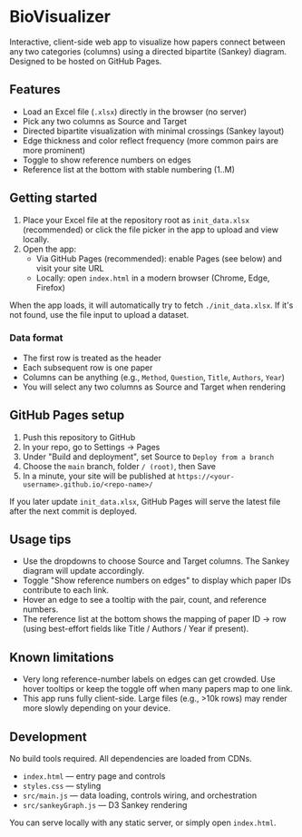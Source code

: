 # BioVisualizer

Interactive, client-side web app to visualize how papers connect between any two categories (columns) using a directed bipartite (Sankey) diagram. Designed to be hosted on GitHub Pages.

## Features

- Load an Excel file (`.xlsx`) directly in the browser (no server)
- Pick any two columns as Source and Target
- Directed bipartite visualization with minimal crossings (Sankey layout)
- Edge thickness and color reflect frequency (more common pairs are more prominent)
- Toggle to show reference numbers on edges
- Reference list at the bottom with stable numbering (1..M)

## Getting started

1. Place your Excel file at the repository root as `init_data.xlsx` (recommended) or click the file picker in the app to upload and view locally.
2. Open the app:
   - Via GitHub Pages (recommended): enable Pages (see below) and visit your site URL
   - Locally: open `index.html` in a modern browser (Chrome, Edge, Firefox)

When the app loads, it will automatically try to fetch `./init_data.xlsx`. If it's not found, use the file input to upload a dataset.

### Data format

- The first row is treated as the header
- Each subsequent row is one paper
- Columns can be anything (e.g., `Method`, `Question`, `Title`, `Authors`, `Year`)
- You will select any two columns as Source and Target when rendering

## GitHub Pages setup

1. Push this repository to GitHub
2. In your repo, go to Settings → Pages
3. Under "Build and deployment", set Source to `Deploy from a branch`
4. Choose the `main` branch, folder `/ (root)`, then Save
5. In a minute, your site will be published at `https://<your-username>.github.io/<repo-name>/`

If you later update `init_data.xlsx`, GitHub Pages will serve the latest file after the next commit is deployed.

## Usage tips

- Use the dropdowns to choose Source and Target columns. The Sankey diagram will update accordingly.
- Toggle "Show reference numbers on edges" to display which paper IDs contribute to each link.
- Hover an edge to see a tooltip with the pair, count, and reference numbers.
- The reference list at the bottom shows the mapping of paper ID → row (using best-effort fields like Title / Authors / Year if present).

## Known limitations

- Very long reference-number labels on edges can get crowded. Use hover tooltips or keep the toggle off when many papers map to one link.
- This app runs fully client-side. Large files (e.g., >10k rows) may render more slowly depending on your device.

## Development

No build tools required. All dependencies are loaded from CDNs.

- `index.html` — entry page and controls
- `styles.css` — styling
- `src/main.js` — data loading, controls wiring, and orchestration
- `src/sankeyGraph.js` — D3 Sankey rendering

You can serve locally with any static server, or simply open `index.html`.
